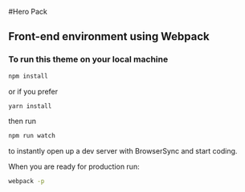 #Hero Pack
## Front-end environment using Webpack

### To run this theme on your local machine
```bash
npm install
```

or if you prefer
```bash
yarn install
```

then run
```bash
npm run watch
```

to instantly open up a dev server with BrowserSync and start coding.

When you are ready for production run:
```bash
webpack -p
```